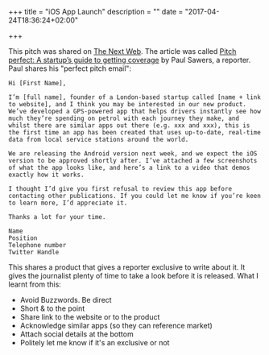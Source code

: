 +++
title = "iOS App Launch"
description = ""
date = "2017-04-24T18:36:24+02:00"

+++

This pitch was shared on [The Next Web](https://thenextweb.com/). The article was called [Pitch perfect: A startup’s guide to getting coverage](https://thenextweb.com/media/2011/08/21/pitch-perfect-a-startups-guide-to-getting-coverage/#.tnw_dftN7PYI#.tnw_UIeIPA0X) by Paul Sawers, a reporter. Paul shares his "perfect pitch email":

```text
Hi [First Name],

I’m [full name], founder of a London-based startup called [name + link to website], and I think you may be interested in our new product. We’ve developed a GPS-powered app that helps drivers instantly see how much they’re spending on petrol with each journey they make, and whilst there are similar apps out there (e.g. xxx and xxx), this is the first time an app has been created that uses up-to-date, real-time data from local service stations around the world.

We are releasing the Android version next week, and we expect the iOS version to be approved shortly after. I’ve attached a few screenshots of what the app looks like, and here’s a link to a video that demos exactly how it works.

I thought I’d give you first refusal to review this app before contacting other publications. If you could let me know if you’re keen to learn more, I’d appreciate it.

Thanks a lot for your time.

Name
Position
Telephone number
Twitter Handle
```

This shares a product that gives a reporter exclusive to write about it. It gives the journalist plenty of time to take a look before it is released. What I learnt from this:

- Avoid Buzzwords. Be direct
- Short & to the point
- Share link to the website or to the product
- Acknowledge similar apps (so they can reference market)
- Attach social details at the bottom
- Politely let me know if it's an exclusive or not